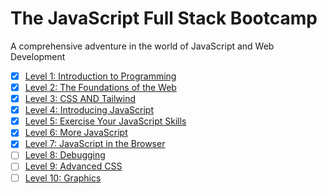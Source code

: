 # The JavaScript Full Stack Bootcamp

A comprehensive adventure in the world of JavaScript and Web Development


- [x] [Level 1: Introduction to Programming](./01-introduction-to-programming)
- [x] [Level 2: The Foundations of the Web](./02-web-foundation)
- [x] [Level 3: CSS AND Tailwind](./03-css-and-tailwind)
- [x] [Level 4: Introducing JavaScript](./04-js-intro)
- [x] [Level 5: Exercise Your JavaScript Skills](./05-js-exercise)
- [x] [Level 6: More JavaScript](./06-more-js)
- [x] [Level 7: JavaScript in the Browser](./07-js-in-browser)
- [ ] [Level 8: Debugging](./08-debugging)
- [ ] [Level 9: Advanced CSS](./09-advanced-css)
- [ ] [Level 10: Graphics](./10-graphics)

